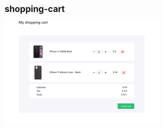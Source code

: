 # shopping-cart
![alt text](https://github.com/rana-arju/shopping-cart/blob/main/images/shopping%20cart.png)
